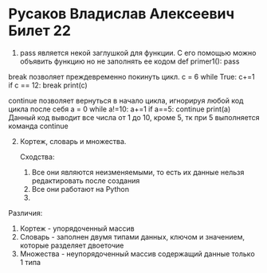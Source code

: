 # Русаков Владислав Алексеевич Билет 22

1. pass является некой заглушкой для функции. С его помощью можно объявить функцию но не заполнять ее кодом
   def primer1():
     pass

break позволяет преждевременно покинуть цикл.
c = 6
while True:
  c+=1
  if c == 12:
    break
  print(c)

continue позволяет вернуться в начало цикла, игнорируя любой код цикла после себя
a = 0
while a!=10:
    a+=1
    if a==5:
        continue
    print(a)
Данный код выводит все числа от 1 до 10, кроме 5, тк при 5 выполняется команда continue


2. Кортеж, словарь и множества.

   Сходства:
   1. Все они являются неизменяемыми, то есть их данные нельзя редактировать после создания
   2. Все они работают на Python
   3. 

  Различия:
  1. Кортеж - упорядоченный массив
  2. Словарь - заполнен двумя типами данных, ключом и значением, которые разделяет двоеточие
  3. Множества - неупорядоченный массив содержащий данные только 1 типа
